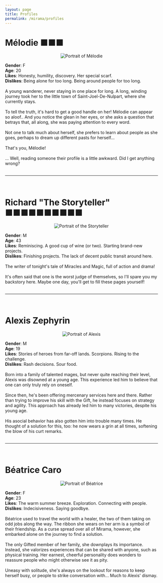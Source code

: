 ```yaml
---
layout: page
title: Profiles
permalink: /mirama/profiles
---
```


# Mélodie ■■■

<p align="center">
  <img src="https://comagnan.github.io/images/portraits/melodie512.png" alt = "Portrait of Mélodie"/>
</p>

**Gender**: F<br>
**Age**: 20<br>
**Likes**: Honesty, humility, discovery. Her special scarf.<br>
**Dislikes**: Being alone for too long. Being around people for too long.<br>
<br>
A young wanderer, never staying in one place for long. A long, winding journey took her to the little town of Saint-Joel-De-Nulpart, where she currently stays.<br>
<br>
To tell the truth, it's hard to get a good handle on her! Mélodie can appear so aloof.. And you notice the glean in her eyes, or she asks a question that betrays that, all along, she was paying attention to every word.<br>
<br>
Not one to talk much about herself, she prefers to learn about people as she goes, perhaps to dream up different pasts for herself...<br>
<br>
That's you, Mélodie!<br>
<br>
... Well, reading someone their profile is a little awkward. Did I get anything wrong?<br>
<br>
<hr>
<br>

# Richard "The Storyteller" ■■■■■■■■■■

<p align="center">
  <img src="https://comagnan.github.io/images/portraits/storyteller512.png" alt = "Portrait of the Storyteller"/>
</p>

**Gender**: M<br>
**Age**: 43<br>
**Likes**: Reminiscing. A good cup of wine (or two). Starting brand-new projects.<br>
**Dislikes**: Finishing projects. The lack of decent public transit around here.<br>
<br>
The writer of tonight's tale of Miracles and Magic, full of action and drama!<br>
<br>
It's often said that one is the worst judge of themselves, so I'll spare you my backstory here. Maybe one day, you'll get to fill these pages yourself!<br>
<br>
<hr>
<br>

# Alexis Zephyrin

<p align="center">
  <img src="https://comagnan.github.io/images/portraits/alexis512.png" alt = "Portrait of Alexis"/>
</p>

**Gender**: M<br>
**Age**: 19<br>
**Likes**: Stories of heroes from far-off lands. Scorpions. Rising to the challenge.<br>
**Dislikes**: Rash decisions. Sour food.<br>
<br>
Born into a family of talented mages, but never quite reaching their level, Alexis was disowned at a young age. This experience led him to believe that one can only truly rely on oneself.<br>
<br>
Since then, he's been offering mercenary services here and there. Rather than trying to improve his skill with the Gift, he instead focuses on strategy and agility. This approach has already led him to many victories, despite his young age.<br>
<br>
His asocial behavior has also gotten him into trouble many times. He thought of a solution for this, too: he now wears a grin at all times, softening the blow of his curt remarks.<br>
<br>
<hr>
<br>

# Béatrice Caro

<p align="center">
  <img src="https://comagnan.github.io/images/portraits/beatrice512.png" alt = "Portrait of Béatrice"/>
</p>

**Gender**: F<br>
**Age**: 23<br>
**Likes**: The warm summer breeze. Exploration. Connecting with people.<br>
**Dislikes**: Indecisiveness. Saying goodbye.<br>
<br>
Béatrice used to travel the world with a healer, the two of them taking on odd jobs along the way. The ribbon she wears on her arm is a symbol of their friendship. As a curse spread over all of Mirama, however, she embarked alone on the journey to find a solution.<br>
<br>
The only Gifted member of her family, she downplays its importance. Instead, she valorizes experiences that can be shared with anyone, such as physical training. Her earnest, cheerful personality does wonders to reassure people who might otherwise see it as pity.<br>
<br>
Uneasy with solitude, she's always on the lookout for reasons to keep herself busy, or people to strike conversation with... Much to Alexis' dismay.<br>
<br>
